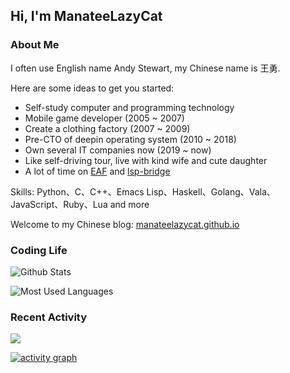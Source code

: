## Hi, I'm ManateeLazyCat

### About Me

I often use English name Andy Stewart, my Chinese name is 王勇.

Here are some ideas to get you started:
+ Self-study computer and programming technology
+ Mobile game developer (2005 ~ 2007)
+ Create a clothing factory (2007 ~ 2009)
+ Pre-CTO of deepin operating system (2010 ~ 2018)
+ Own several IT companies now (2019 ~ now)
+ Like self-driving tour, live with kind wife and cute daughter
+ A lot of time on [EAF](https://github.com/manateelazycat/emacs-application-framework) and [lsp-bridge](https://github.com/manateelazycat/lsp-bridge)

Skills: Python、C、C++、Emacs Lisp、Haskell、Golang、Vala、JavaScript、Ruby、Lua and more

Welcome to my Chinese blog: [manateelazycat.github.io](https://manateelazycat.github.io/)

### Coding Life

![Github Stats](https://github-readme-stats.vercel.app/api?username=ManateeLazyCat&count_private=true&show_icons=true&include_all_commits=true)

![Most Used Languages](https://github-readme-stats.vercel.app/api/top-langs/?username=ManateeLazyCat&layout=compact&langs_count=100&hide=HTML,TeX,Roff,Makefile,CSS,Gherkin,PHP,Perl)

### Recent Activity

![](https://github-profile-summary-cards.vercel.app/api/cards/profile-details?username=manateelazycat&theme=vue)
  
[![activity graph](https://activity-graph.herokuapp.com/graph?username=manateelazycat&theme=github-light&hide_border=true)](https://github.com/ashutosh00710/github-readme-activity-graph)
